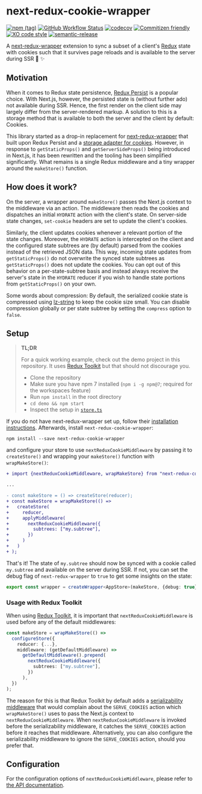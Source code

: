 # next-redux-cookie-wrapper

[![npm (tag)](https://img.shields.io/npm/v/next-redux-cookie-wrapper/latest)](https://www.npmjs.com/package/next-redux-cookie-wrapper)
[![GitHub Workflow Status](https://img.shields.io/github/workflow/status/bjoluc/next-redux-cookie-wrapper/build)](https://github.com/bjoluc/next-redux-cookie-wrapper/actions)
[![codecov](https://codecov.io/gh/bjoluc/next-redux-cookie-wrapper/branch/master/graph/badge.svg)](https://codecov.io/gh/bjoluc/next-redux-cookie-wrapper)
[![Commitizen friendly](https://img.shields.io/badge/commitizen-friendly-brightgreen.svg)](http://commitizen.github.io/cz-cli/)
[![XO code style](https://img.shields.io/badge/code_style-XO-5ed9c7.svg)](https://github.com/xojs/xo)
[![semantic-release](https://img.shields.io/badge/%20%20%F0%9F%93%A6%F0%9F%9A%80-semantic--release-e10079.svg)](https://github.com/semantic-release/semantic-release)

A [next-redux-wrapper](https://github.com/kirill-konshin/next-redux-wrapper/) extension to sync a subset of a client's [Redux](https://redux.js.org/) state with cookies such that it survives page reloads and is available to the server during SSR :cookie: :sparkles:

## Motivation

When it comes to Redux state persistence, [Redux Persist](https://github.com/rt2zz/redux-persist) is a popular choice.
With Next.js, however, the persisted state is (without further ado) not available during SSR.
Hence, the first render on the client side may largely differ from the server-rendered markup.
A solution to this is a storage method that is available to both the server and the client by default: Cookies.

This library started as a drop-in replacement for [next-redux-wrapper](https://github.com/kirill-konshin/next-redux-wrapper/) that built upon Redux Persist and a [storage adapter for cookies](https://github.com/abersager/redux-persist-cookie-storage).
However, in response to `getStaticProps()` and `getServerSideProps()` being introduced in Next.js, it has been rewritten and the tooling has been simplified significantly.
What remains is a single Redux middleware and a tiny wrapper around the `makeStore()` function.

## How does it work?

On the server, a wrapper around `makeStore()` passes the Next.js context to the middleware via an action.
The middleware then reads the cookies and dispatches an initial `HYDRATE` action with the client's state.
On server-side state changes, `set-cookie` headers are set to update the client's cookies.

Similarly, the client updates cookies whenever a relevant portion of the state changes.
Moreover, the `HYDRATE` action is intercepted on the client and the configured state subtrees are (by default) parsed from the cookies instead of the retrieved JSON data.
This way, incoming state updates from `getStaticProps()` do not overwrite the synced state subtrees as `getStaticProps()` does not update the cookies.
You can opt out of this behavior on a per-state-subtree basis and instead always receive the server's state in the `HYDRATE` reducer if you wish to handle state portions from `getStaticProps()` on your own.

Some words about compression:
By default, the serialized cookie state is compressed using [lz-string](https://github.com/pieroxy/lz-string) to keep the cookie size small.
You can disable compression globally or per state subtree by setting the `compress` option to `false`.

## Setup

> **TL;DR**
>
> For a quick working example, check out the demo project in this repository.
> It uses [Redux Toolkit](https://redux-toolkit.js.org/) but that should not discourage you.
>  * Clone the repository
>  * Make sure you have npm 7 installed (`npm i -g npm@7`; required for the workspaces feature)
>  * Run `npm install` in the root directory
>  * `cd demo && npm start`
>  * Inspect the setup in [`store.ts`](https://github.com/bjoluc/next-redux-cookie-wrapper/tree/main/demo/store.ts)

If you do not have next-redux-wrapper set up, follow their [installation instructions](https://github.com/kirill-konshin/next-redux-wrapper/#installation).
Afterwards, install `next-redux-cookie-wrapper`:
```
npm install --save next-redux-cookie-wrapper
```

and configure your store to use `nextReduxCookieMiddleware` by passing it to `createStore()` and wrapping your `makeStore()` function with `wrapMakeStore()`:

```diff
+ import {nextReduxCookieMiddleware, wrapMakeStore} from "next-redux-cookie-wrapper";

...

- const makeStore = () => createStore(reducer);
+ const makeStore = wrapMakeStore(() =>
+   createStore(
+     reducer,
+     applyMiddleware(
+       nextReduxCookieMiddleware({
+         subtrees: ["my.subtree"],
+       })
+     )
+   )
+ );
```

That's it! The state of `my.subtree` should now be synced with a cookie called `my.subtree` and available on the server during SSR.
If not, you can set the debug flag of `next-redux-wrapper` to `true` to get some insights on the state:

```ts
export const wrapper = createWrapper<AppStore>(makeStore, {debug: true});
```

### Usage with Redux Toolkit

When using [Redux Toolkit](https://redux-toolkit.js.org/), it is important that `nextReduxCookieMiddleware` is used before any of the default middlewares:

```ts
const makeStore = wrapMakeStore(() =>
  configureStore({
    reducer: {...},
    middleware: (getDefaultMiddleware) =>
      getDefaultMiddleware().prepend(
        nextReduxCookieMiddleware({
          subtrees: ["my.subtree"],
        })
      ),
  })
);
```

The reason for this is that Redux Toolkit by default adds a [serializability middleware](https://redux-toolkit.js.org/api/serializabilityMiddleware) that would complain about the `SERVE_COOKIES` action which `wrapMakeStore()` uses to pass the Next.js context to `nextReduxCookieMiddleware`.
When `nextReduxCookieMiddleware` is invoked before the serializability middleware, it catches the `SERVE_COOKIES` action before it reaches that middleware.
Alternatively, you can also configure the serializability middleware to ignore the `SERVE_COOKIES` action, should you prefer that.

## Configuration

For the configuration options of `nextReduxCookieMiddleware`, please refer to [the API documentation](https://next-redux-cookie-wrapper.js.org/interfaces/NextReduxCookieMiddlewareConfig.html).
